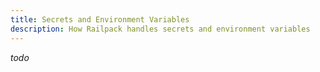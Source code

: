 ```yaml
---
title: Secrets and Environment Variables
description: How Railpack handles secrets and environment variables
---
```


_todo_
